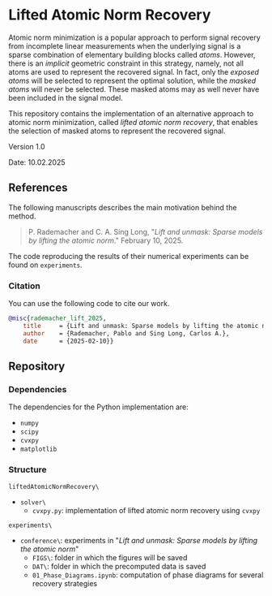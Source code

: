 # Lifted Atomic Norm Recovery

Atomic norm minimization is a popular approach to perform signal recovery from incomplete linear measurements when the underlying signal is a sparse combination of elementary building blocks called *atoms*. However, there is an *implicit* geometric constraint in this strategy, namely, not all atoms are used to represent the recovered signal. In fact, only the *exposed atoms* will be selected to represent the optimal solution, while the *masked atoms* will never be selected. These masked atoms may as well never have been included in the signal model. 

This repository contains the implementation of an alternative approach to atomic norm minimization, called *lifted atomic norm recovery*, that enables the selection of masked atoms to represent the recovered signal.

Version 1.0

Date: 10.02.2025

## References

The following manuscripts describes the main motivation behind the method.

> P. Rademacher and C. A. Sing Long, "*Lift and unmask: Sparse models by lifting the atomic norm*." February 10, 2025.

The code reproducing the results of their numerical experiments can be found on ``experiments``.

### Citation

You can use the following code to cite our work.

```bibtex
@misc{rademacher_lift_2025,
	title     = {Lift and unmask: Sparse models by lifting the atomic norm},
	author    = {Rademacher, Pablo and Sing Long, Carlos A.},
	date      = {2025-02-10}}
```

## Repository

### Dependencies

The dependencies for the Python implementation are:
* ``numpy``
* ``scipy``
* ``cvxpy``
* ``matplotlib``

### Structure

``liftedAtomicNormRecovery\``
* ``solver\``
    * ``cvxpy.py``: implementation of lifted atomic norm recovery using ``cvxpy``

``experiments\``
  * ``conference\``: experiments in "*Lift and unmask: Sparse models by lifting the atomic norm*"
    * ``FIGS\``: folder in which the figures will be saved
    * ``DAT\``: folder in which the precomputed data is saved
    * ``01_Phase_Diagrams.ipynb``: computation of phase diagrams for several recovery strategies
 